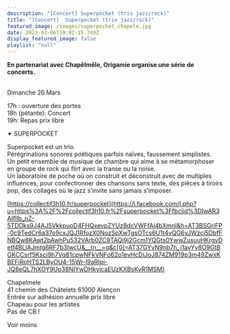```yaml
---
description: "[Concert] Superpocket (trio jazz/rock)"
title: "[Concert]  Superpocket (trio jazz/rock)"
featured_image: /images/superpocket_chapele.jpg
date: 2023-03-06T19:02:15.749Z
display_featured_image: false
playlist: "null"
---
```

**En partenariat avec Chapêlmêle, Origamie organise une série de concerts.**

\
Dimanche 26 Mars

17h : ouverture des portes\
18h (pétante): Concert\
19h: Repas prix libre

<!--more-->

✦ SUPERPOCKET

Superpocket est un trio.\
Pérégrinations sonores poétiques parfois naïves, faussement simplistes.\
Un petit ensemble de musique de chambre qui aime à se métamorphoser en groupe de rock qui flirt avec la transe ou la noise.\
Un laboratoire de poche où on construit et déconstruit avec de multiples influences, pour confectionner des chansons sans texte, des pièces à tiroirs pop, des collages où le jazz s’invite sans jamais s’imposer.

[https://collectif3h10.fr/superpocket](https://l.facebook.com/l.php?u=https%3A%2F%2Fcollectif3h10.fr%2Fsuperpocket%3Ffbclid%3DIwAR3AIfllb_nZ-5TDDks9J4AJ5VkkpuoD4FHQxevpZYUz8dcVWFfAi4bXmnI&h=AT3BSGriFP-0c9TedCr6a37o9cxJQJ1RfozX0NozSpXwTgsOTcs6U1t4vQG6vJWzci5DbfFNBQw8KAwt2bAwhPu532VArb0ZC9TAQj9j2Gcm1YQGts0YwwZusuuHKrgvDetf4BLlAJmtg6RF7b3lwcU&__tn__=q&c[0]=AT37GYvN9nb7h_j1avYy8O9GtBGKCCsrf5Ksci9h7Vq81cpwNFkVNFo62o1evHcDiJoJ874ZM919p3m49ZwxKBEFiRoHTS2LByOU4-15Wr-l9aRIpi-JQ8eQL7hXOY9Up38NIYwDHkyicaEUzKXBsKvR1MSM)

Chapelmele\
41 chemin des Châtelets 61000 Alençon\
Entrée sur adhésion annuelle prix libre\
Chapeau pour les artistes\
Pas de CB ! 

Voir moins